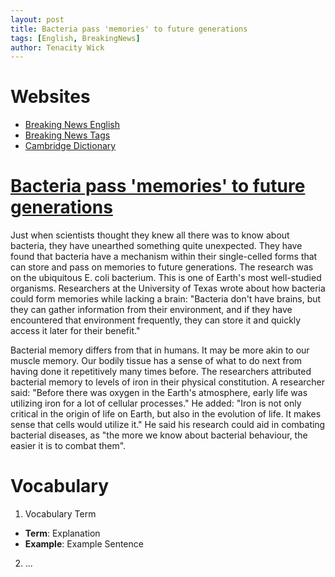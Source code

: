```yaml
---
layout: post
title: Bacteria pass 'memories' to future generations
tags: [English, BreakingNews]
author: Tenacity Wick
---
```


# Websites

- [Breaking News English](https://breakingnewsenglish.com/)
- [Breaking News Tags](https://zhouqiang19980220.github.io/tags/#books)
- [Cambridge Dictionary](https://dictionary.cambridge.org/)

# [Bacteria pass 'memories' to future generations](https://breakingnewsenglish.com/2311/231127-bacteria-memories.html)

Just when scientists thought they knew all there was to know about bacteria, they have unearthed something quite unexpected. They have found that bacteria have a mechanism within their single-celled forms that can store and pass on memories to future generations. The research was on the ubiquitous E. coli bacterium. This is one of Earth's most well-studied organisms. Researchers at the University of Texas wrote about how bacteria could form memories while lacking a brain: "Bacteria don't have brains, but they can gather information from their environment, and if they have encountered that environment frequently, they can store it and quickly access it later for their benefit."

Bacterial memory differs from that in humans. It may be more akin to our muscle memory. Our bodily tissue has a sense of what to do next from having done it repetitively many times before. The researchers attributed bacterial memory to levels of iron in their physical constitution. A researcher said: "Before there was oxygen in the Earth's atmosphere, early life was utilizing iron for a lot of cellular processes." He added: "Iron is not only critical in the origin of life on Earth, but also in the evolution of life. It makes sense that cells would utilize it." He said his research could aid in combating bacterial diseases, as "the more we know about bacterial behaviour, the easier it is to combat them".
# Vocabulary

1. Vocabulary Term
- **Term**: Explanation
- **Example**: Example Sentence
2. ...


